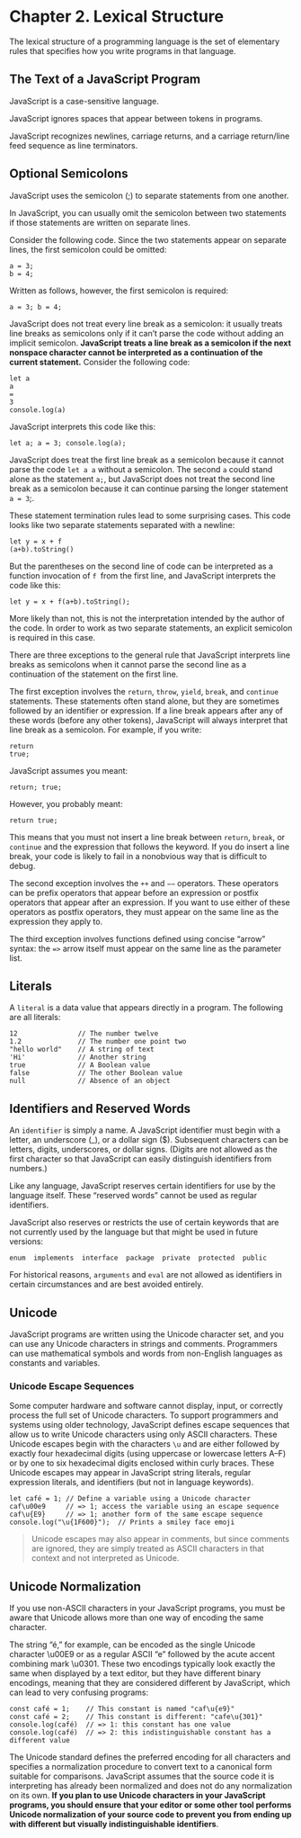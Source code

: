 # Chapter 2. Lexical Structure

The lexical structure of a programming language is the set of elementary rules that specifies how you write programs in that language.

## The Text of a JavaScript Program

JavaScript is a case-sensitive language.

JavaScript ignores spaces that appear between tokens in programs. 

JavaScript recognizes newlines, carriage returns, and a carriage return/line feed sequence as line terminators.

## Optional Semicolons

JavaScript uses the semicolon (;) to separate statements from one another. 

In JavaScript, you can usually omit the semicolon between two statements if those statements are written on separate lines.  

Consider the following code. Since the two statements appear on separate lines, the first semicolon could be omitted:

```
a = 3;
b = 4;
```

Written as follows, however, the first semicolon is required:

```
a = 3; b = 4;
```

JavaScript does not treat every line break as a semicolon: it usually treats line breaks as semicolons only if it can’t parse the code without adding an implicit semicolon. **JavaScript treats a line break as a semicolon if the next nonspace character cannot be interpreted as a continuation of the current statement.** Consider the following code:

```
let a
a
=
3
console.log(a)
```

JavaScript interprets this code like this:

```
let a; a = 3; console.log(a);
```

JavaScript does treat the first line break as a semicolon because it cannot parse the code `let a a` without a semicolon. The second `a` could stand alone as the statement `a;`, but JavaScript does not treat the second line break as a semicolon because it can continue parsing the longer statement `a = 3`;.

These statement termination rules lead to some surprising cases. This code looks like two separate statements separated with a newline:

```
let y = x + f
(a+b).toString()
```

But the parentheses on the second line of code can be interpreted as a function invocation of `f `from the first line, and JavaScript interprets the code like this:

```
let y = x + f(a+b).toString();
```

More likely than not, this is not the interpretation intended by the author of the code. In order to work as two separate statements, an explicit semicolon is required in this case.

There are three exceptions to the general rule that JavaScript interprets line breaks as semicolons when it cannot parse the second line as a continuation of the statement on the first line. 

The first exception involves the `return`, `throw`, `yield`, `break`, and `continue` statements. These statements often stand alone, but they are sometimes followed by an identifier or expression. If a line break appears after any of these words (before any other tokens), JavaScript will always interpret that line break as a semicolon. For example, if you write:

```
return
true;
```

JavaScript assumes you meant:

```
return; true;
```

However, you probably meant:

```
return true;
```

This means that you must not insert a line break between `return`, `break`, or `continue` and the expression that follows the keyword. If you do insert a line break, your code is likely to fail in a nonobvious way that is difficult to debug.

The second exception involves the `++` and `−−` operators. These operators can be prefix operators that appear before an expression or postfix operators that appear after an expression. If you want to use either of these operators as postfix operators, they must appear on the same line as the expression they apply to. 

The third exception involves functions defined using concise “arrow” syntax: the `=>` arrow itself must appear on the same line as the parameter list.


## Literals

A `literal` is a data value that appears directly in a program. The following are all literals:

```
12               // The number twelve
1.2              // The number one point two
"hello world"    // A string of text
'Hi'             // Another string
true             // A Boolean value
false            // The other Boolean value
null             // Absence of an object
```

## Identifiers and Reserved Words

An `identifier` is simply a name. A JavaScript identifier must begin with a letter, an underscore (_), or a dollar sign ($). Subsequent characters can be letters, digits, underscores, or dollar signs. (Digits are not allowed as the first character so that JavaScript can easily distinguish identifiers from numbers.)

Like any language, JavaScript reserves certain identifiers for use by the language itself. These “reserved words” cannot be used as regular identifiers. 

JavaScript also reserves or restricts the use of certain keywords that are not currently used by the language but that might be used in future versions:

```
enum  implements  interface  package  private  protected  public
```

For historical reasons, `arguments` and `eval` are not allowed as identifiers in certain circumstances and are best avoided entirely.


## Unicode

JavaScript programs are written using the Unicode character set, and you can use any Unicode characters in strings and comments. Programmers can use mathematical symbols and words from non-English languages as constants and variables.

### Unicode Escape Sequences

Some computer hardware and software cannot display, input, or correctly process the full set of Unicode characters. To support programmers and systems using older technology, JavaScript defines escape sequences that allow us to write Unicode characters using only ASCII characters. These Unicode escapes begin with the characters `\u` and are either followed by exactly four hexadecimal digits (using uppercase or lowercase letters A–F) or by one to six hexadecimal digits enclosed within curly braces. These Unicode escapes may appear in JavaScript string literals, regular expression literals, and identifiers (but not in language keywords). 

```
let café = 1; // Define a variable using a Unicode character
caf\u00e9     // => 1; access the variable using an escape sequence
caf\u{E9}     // => 1; another form of the same escape sequence
console.log("\u{1F600}");  // Prints a smiley face emoji
```

> Unicode escapes may also appear in comments, but since comments are ignored, they are simply treated as ASCII characters in that context and not interpreted as Unicode.

## Unicode Normalization

If you use non-ASCII characters in your JavaScript programs, you must be aware that Unicode allows more than one way of encoding the same character.

The string “é,” for example, can be encoded as the single Unicode character \u00E9 or as a regular ASCII “e” followed by the acute accent combining mark \u0301. These two encodings typically look exactly the same when displayed by a text editor, but they have different binary encodings, meaning that they are considered different by JavaScript, which can lead to very confusing programs:

```
const café = 1;    // This constant is named "caf\u{e9}"
const café = 2;    // This constant is different: "cafe\u{301}"
console.log(café)  // => 1: this constant has one value
console.log(café)  // => 2: this indistinguishable constant has a different value
```

The Unicode standard defines the preferred encoding for all characters and specifies a normalization procedure to convert text to a canonical form suitable for comparisons. JavaScript assumes that the source code it is interpreting has already been normalized and does not do any normalization on its own. **If you plan to use Unicode characters in your JavaScript programs, you should ensure that your editor or some other tool performs Unicode normalization of your source code to prevent you from ending up with different but visually indistinguishable identifiers**.


